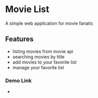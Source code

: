 # Movie List
A simple web application for movie fanatic

## Features
- listing movies from movie api
- searching movies by title
- add movies to your favorite list
- manage your favorite list

### Demo Link
- 